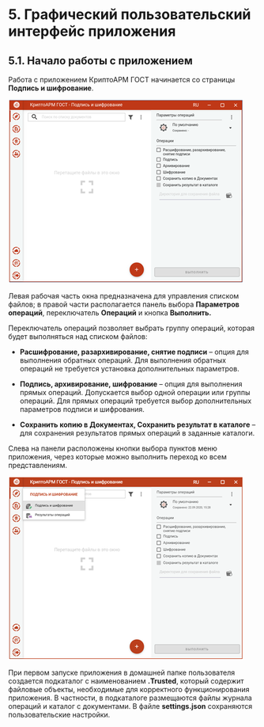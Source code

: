 # 5. Графический пользовательский интерфейс приложения

## 5.1. Начало работы с приложением

Работа с приложением КриптоАРМ ГОСТ начинается со страницы **Подпись и
шифрование**.

![image.png](./image.png "Стартовое окно приложения")

Левая рабочая часть окна предназначена для управления списком файлов; в правой
части располагается панель выбора **Параметров операций**, переключатель
**Операций** и кнопка **Выполнить.**

Переключатель операций позволяет выбрать группу операций, которая будет
выполняться над списком файлов:

-   **Расшифрование, разархивирование, снятие подписи** – опция для выполнения
    обратных операций. Для выполнения обратных операций не требуется установка
    дополнительных параметров.

-   **Подпись, архивирование, шифрование** – опция для выполнения прямых
    операций. Допускается выбор одной операции или группы операций. Для прямых
    операций требуется выбор дополнительных параметров подписи и шифрования.

-   **Сохранить копию в Документах, Сохранить результат в каталоге** – для
    сохранения результатов прямых операций в заданные каталоги.

Слева на панели расположены кнопки выбора пунктов меню приложения, через которые
можно выполнить переход ко всем представлениям.

![image_1.png](./image_1.png "Пункт меню Подпись и шифрование с подменю")

При первом запуске приложения в домашней папке пользователя создается подкаталог
с наименованием **.Trusted**, который содержит файловые объекты, необходимые для
корректного функционирования приложения. В частности, в подкаталоге размещаются
файлы журнала операций и каталог с документами. В файле **settings.json**
сохраняются пользовательские настройки.

